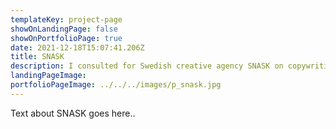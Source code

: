 ```yaml
---
templateKey: project-page
showOnLandingPage: false
showOnPortfolioPage: true
date: 2021-12-18T15:07:41.206Z
title: SNASK
description: I consulted for Swedish creative agency SNASK on copywriting.
landingPageImage:
portfolioPageImage: ../../../images/p_snask.jpg
---
```

Text about SNASK goes here..
